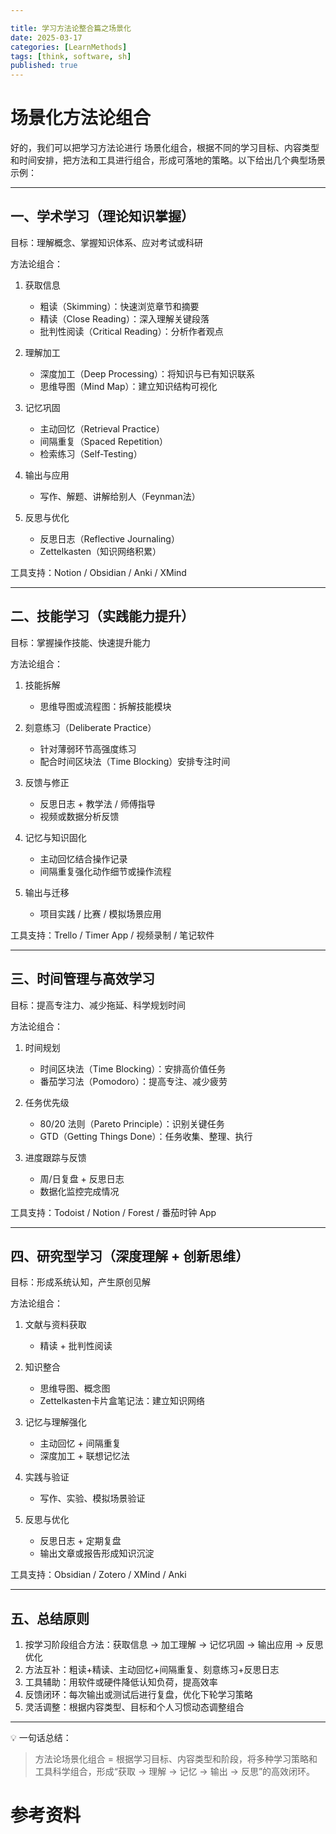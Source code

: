 ```yaml
---

title: 学习方法论整合篇之场景化
date: 2025-03-17
categories: [LearnMethods]
tags: [think, software, sh]
published: true
---
```


# 场景化方法论组合



好的，我们可以把学习方法论进行 场景化组合，根据不同的学习目标、内容类型和时间安排，把方法和工具进行组合，形成可落地的策略。以下给出几个典型场景示例：  

---

## 一、学术学习（理论知识掌握）

目标：理解概念、掌握知识体系、应对考试或科研  

方法论组合：  
1. 获取信息  
   - 粗读（Skimming）：快速浏览章节和摘要  
   - 精读（Close Reading）：深入理解关键段落  
   - 批判性阅读（Critical Reading）：分析作者观点  

2. 理解加工  
   - 深度加工（Deep Processing）：将知识与已有知识联系  
   - 思维导图（Mind Map）：建立知识结构可视化  

3. 记忆巩固  
   - 主动回忆（Retrieval Practice）  
   - 间隔重复（Spaced Repetition）  
   - 检索练习（Self-Testing）  

4. 输出与应用  
   - 写作、解题、讲解给别人（Feynman法）  

5. 反思与优化  
   - 反思日志（Reflective Journaling）  
   - Zettelkasten（知识网络积累）  

工具支持：Notion / Obsidian / Anki / XMind  

---

## 二、技能学习（实践能力提升）

目标：掌握操作技能、快速提升能力  

方法论组合：  
1. 技能拆解  
   - 思维导图或流程图：拆解技能模块  

2. 刻意练习（Deliberate Practice）  
   - 针对薄弱环节高强度练习  
   - 配合时间区块法（Time Blocking）安排专注时间  

3. 反馈与修正  
   - 反思日志 + 教学法 / 师傅指导  
   - 视频或数据分析反馈  

4. 记忆与知识固化  
   - 主动回忆结合操作记录  
   - 间隔重复强化动作细节或操作流程  

5. 输出与迁移  
   - 项目实践 / 比赛 / 模拟场景应用  

工具支持：Trello / Timer App / 视频录制 / 笔记软件  

---

## 三、时间管理与高效学习

目标：提高专注力、减少拖延、科学规划时间  

方法论组合：  
1. 时间规划  
   - 时间区块法（Time Blocking）：安排高价值任务  
   - 番茄学习法（Pomodoro）：提高专注、减少疲劳  

2. 任务优先级  
   - 80/20 法则（Pareto Principle）：识别关键任务  
   - GTD（Getting Things Done）：任务收集、整理、执行  

3. 进度跟踪与反馈  
   - 周/日复盘 + 反思日志  
   - 数据化监控完成情况  

工具支持：Todoist / Notion / Forest / 番茄时钟 App  

---

## 四、研究型学习（深度理解 + 创新思维）

目标：形成系统认知，产生原创见解  

方法论组合：  
1. 文献与资料获取  
   - 精读 + 批判性阅读  

2. 知识整合  
   - 思维导图、概念图  
   - Zettelkasten卡片盒笔记法：建立知识网络  

3. 记忆与理解强化  
   - 主动回忆 + 间隔重复  
   - 深度加工 + 联想记忆法  

4. 实践与验证  
   - 写作、实验、模拟场景验证  

5. 反思与优化  
   - 反思日志 + 定期复盘  
   - 输出文章或报告形成知识沉淀  

工具支持：Obsidian / Zotero / XMind / Anki  

---

## 五、总结原则

1. 按学习阶段组合方法：获取信息 → 加工理解 → 记忆巩固 → 输出应用 → 反思优化  
2. 方法互补：粗读+精读、主动回忆+间隔重复、刻意练习+反思日志  
3. 工具辅助：用软件或硬件降低认知负荷，提高效率  
4. 反馈闭环：每次输出或测试后进行复盘，优化下轮学习策略  
5. 灵活调整：根据内容类型、目标和个人习惯动态调整组合  

---

💡 一句话总结：  
> 方法论场景化组合 = 根据学习目标、内容类型和阶段，将多种学习策略和工具科学组合，形成“获取 → 理解 → 记忆 → 输出 → 反思”的高效闭环。  



# 参考资料


